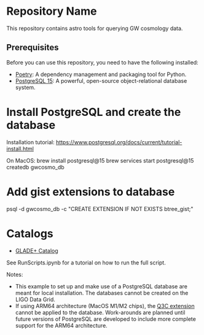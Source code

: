 

# Repository Name

This repository contains astro tools for querying GW cosmology data.

## Prerequisites

Before you can use this repository, you need to have the following installed:

- [Poetry](https://python-poetry.org/): A dependency management and packaging tool for Python.
- [PostgreSQL 15](https://www.postgresql.org/): A powerful, open-source object-relational database system.

# Install PostgreSQL and create the database
Installation tutorial: https://www.postgresql.org/docs/current/tutorial-install.html

On MacOS:
brew install postgresql@15
brew services start postgresql@15
createdb gwcosmo_db

# Add gist extensions to database
psql -d gwcosmo_db -c "CREATE EXTENSION IF NOT EXISTS btree_gist;"

# Catalogs
- [GLADE+ Catalog](http://elysium.elte.hu/~dalyag/GLADE+.txt)

See RunScripts.ipynb for a tutorial on how to run the full script.

Notes: 
- This example to set up and make use of a PostgreSQL database are meant for local installation. The databases cannot be created on the LIGO Data Grid.
- If using ARM64 architecture (MacOS M1/M2 chips), the [Q3C extension](https://github.com/segasai/q3c) cannot be applied to the database. Work-arounds are planned until future versions of PostgreSQL are developed to include more complete support for the ARM64 architecture.